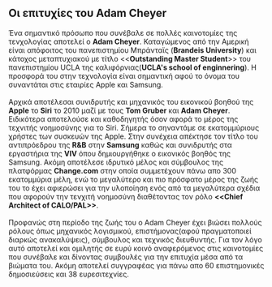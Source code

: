 ## Οι επιτυχίες του Adam Cheyer
Ένα σημαντικό πρόσωπο που συνέβαλε σε πολλές καινοτομίες της τενχολογίας αποτελεί ο **Adam Cheyer**. Καταγώμενος από την Αμερική είναι απόφοιτος του πανεπιστημίου Μπράνταϊς 
(**Brandeis University**) και κάτοχος μεταπτυχιακού με τίτλο <<**Outstanding Master Student**>> του πανεπιστημίου UCLA της καλιφόρνιας(**UCLA's school of enginnering**). Η προσφορά του 
στην τεχνολογία είναι σημαντική αφού το όνομα του συναντάται στις εταιρίες Apple και Samsung.<br>
<br>
Αρχικά αποτέλεσαι συνιδρυτής και μηχανικός του εικονικού βοηθού της **Apple** το **Siri** το 2010 μαζί με τους **Tom Gruber** και **Adam Cheyer**. Ειδικότερα αποτελούσε και καθοδηγητής όσον 
αφορά το μέρος της τεχνιτής νοημοσύνης για το Siri. Σήμερα το σηναντάμε σε εκατομμύριους χρήστες των συσκευών της Apple. Στην συνέχεια απέκτησε τον τίτλο του αντιπρόεδρου της
**R&B** στην **Samsung** καθώς και συνιδρυτής στα εργαστήρια της **VIV** όπου δημιουργήθηκε ο εικονικός βοηθός της Samsung. Ακόμη αποτέλεσε ιδρυτικό μέλος και σύμβουλος της 
πλατφόρμας **Change.com** στην οποία συμμετέχουν πάνω απο 300 εκατομμύρια μέλη, ενώ το μεγαλύτερο και πιο πρόσφατο μέρος της ζωής του το έχει αφιερώσει για την υλοποίηση ενός
από τα μεγαλύτερα σχέδια που αφορούν την τενχιτή νοημοσύνη διαθέτοντας τον ρόλο **<<Chief Architect of CALO/PAL>>**.<br>
<br>
Προφανώς στη περίοδο της ζωής του ο Adam Cheyer έχει βιώσει πολλούς ρόλους όπως μηχανικός λογισμικού, επιστήμονας(αφού πραγματοποιεί διαρκώς ανακαλύψεις), σύμβουλος και τεχνικός
διευθυντής. Για τον λόγο αυτό αποτελεί και ομιλητής σε ευρύ κοινό αναφερόμενος στις καινοτομίες που συνέβαλε και δίνοντας συμβουλές για την επιτυχία μέσα από τα βιώματα του. 
Ακόμη αποτελεί συγγραφέας για πάνω απο 60 επιστημονικές δημοσιεύσεις και 38 ευρεσιτεχνίες.
